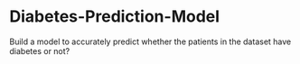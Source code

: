 # Diabetes-Prediction-Model
Build a model to accurately predict whether the patients in the dataset have diabetes or not?
